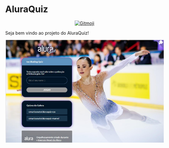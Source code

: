 # AluraQuiz 

<div align="center"> 
  <a href="https://gitmoji.dev">
      <img src="https://img.shields.io/badge/gitmoji-%20😜%20😍-FFDD67.svg?style=flat-square" alt="Gitmoji">
   </a>
</div>


Seja bem vindo ao projeto do AluraQuiz!

![Capa do Projeto](/_docs/aluraquiz_mockup.jpg)